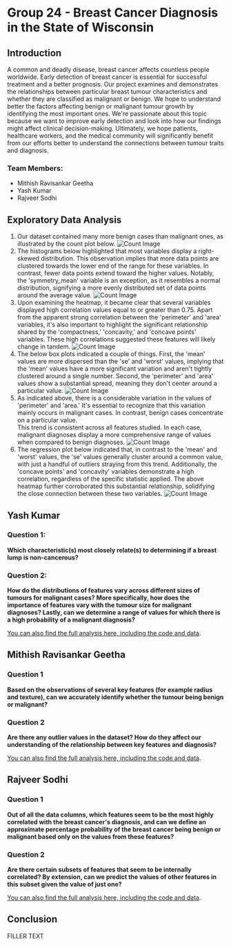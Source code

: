# Group 24 - Breast Cancer Diagnosis in the State of Wisconsin

## Introduction

A common and deadly disease, breast cancer affects countless people worldwide. Early detection of breast cancer is essential for successful treatment and a better prognosis. Our project examines and demonstrates the relationships between particular breast tumour characteristics and whether they are classified as malignant or benign. We hope to understand better the factors affecting benign or malignant tumour growth by identifying the most important ones. We're passionate about this topic because we want to improve early detection and look into how our findings might affect clinical decision-making. Ultimately, we hope patients, healthcare workers, and the medical community will significantly benefit from our efforts better to understand the connections between tumour traits and diagnosis.

### Team Members:
- Mithish Ravisankar Geetha
- Yash Kumar
- Rajveer Sodhi

## Exploratory Data Analysis

1. Our dataset contained many more benign cases than malignant ones, as illustrated by the count plot below.
   ![Count Image](images/yk-count.png)
2. The histograms below highlighted that most variables display a right-skewed distribution. This observation implies that more data points are clustered towards the lower end of the range for these variables. In contrast, fewer data points extend toward the higher values. Notably, the 'symmetry_mean' variable is an exception, as it resembles a normal distribution, signifying a more evenly distributed set of data points around the average value.
   ![Count Image](images/yk-mean-histogram.png)
3. Upon examining the heatmap, it became clear that several variables displayed high correlation values equal to or greater than 0.75. Apart from the apparent strong correlation between the 'perimeter' and 'area' variables, it's also important to highlight the significant relationship shared by the 'compactness,' 'concavity,' and 'concave points' variables. These high correlations suggested these features will likely change in tandem.
   ![Count Image](images/yk-heatmap.png)
4. The below box plots indicated a couple of things. First, the 'mean' values are more dispersed than the 'se' and 'worst' values, implying that the 'mean' values have a more significant variation and aren't tightly clustered around a single number. Second, the 'perimeter' and 'area' values show a substantial spread, meaning they don't center around a particular value.
   ![Count Image](images/yk-boxplots.png)
5. As indicated above, there is a considerable variation in the values of 'perimeter' and 'area.' It's essential to recognize that this variation mainly occurs in malignant cases. In contrast, benign cases concentrate on a particular value.\
   This trend is consistent across all features studied. In each case, malignant diagnoses display a more comprehensive range of values when compared to benign diagnoses.
   ![Count Image](images/yk-violin-plots.png)
6. The regression plot below indicated that, in contrast to the 'mean' and 'worst' values, the 'se' values generally cluster around a common value, with just a handful of outliers straying from this trend. Additionally, the 'concave points' and 'concavity' variables demonstrate a high correlation, regardless of the specific statistic applied. The above heatmap further corroborated this substantial relationship, solidifying the close connection between these two variables.
   ![Count Image](images/yk-reg-plot.png)

## Yash Kumar
### Question 1:

**Which characteristic(s) most closely relate(s) to determining if a breast lump is non-cancerous?**

### Question 2:

**How do the distributions of features vary across different sizes of tumours for malignant cases? More specifically, how does the importance of features vary with the tumour size for malignant diagnoses? Lastly, can we determine a range of values for which there is a high probability of a malignant diagnosis?**

[You can also find the full analysis here, including the code and data](https://github.com/ubco-W2022T2-data301/project-group-group24/blob/main/analysis/analysis3.ipynb).

## Mithish Ravisankar Geetha
### Question 1

**Based on the observations of several key features (for example radius and texture), can we accurately identify whether the tumour being benign or malignant?**

### Question 2

**Are there any outlier values in the dataset? How do they affect our understanding of the relationship between key features and diagnosis?**

[You can also find the full analysis here, including the code and data](https://github.com/ubco-W2022T2-data301/project-group-group24/blob/main/analysis/analysis1.ipynb).

## Rajveer Sodhi
### Question 1

**Out of all the data columns, which features seem to be the most highly correlated with the breast cancer's diagnosis, and can we define an approximate percentage probability of the breast cancer being benign or malignant based only on the values from these features?**

### Question 2

**Are there certain subsets of features that seem to be internally correlated? By extension, can we predict the values of other features in this subset given the value of just one?**

[You can also find the full analysis here, including the code and data](https://github.com/ubco-W2022T2-data301/project-group-group24/blob/main/analysis/analysis2.ipynb).

## Conclusion

FILLER TEXT
